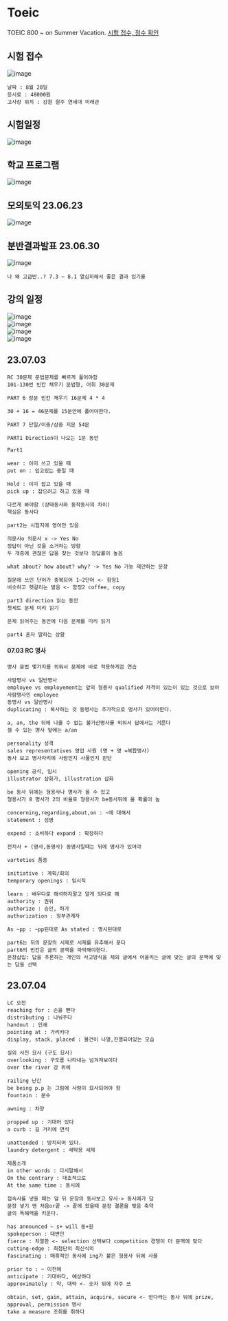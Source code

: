 # Toeic
TOEIC 800 ~ on Summer Vacation.
[시험 접수, 점수 확인](https://www.toeic.co.kr/)

## 시험 접수
![image](https://github.com/chihyeonWON/Toeic/assets/58906858/826b98e0-35a2-4b4b-b405-b92dbfc6545e)
```
날짜 : 8월 20일
응시료 : 48000원
고사장 위치 : 강원 원주 연세대 미래관  
```

## 시험일정
![image](https://github.com/chihyeonWON/Toeic/assets/58906858/40f169e5-0438-46e0-a525-3ea43254cecc)

## 학교 프로그램
![image](https://github.com/chihyeonWON/Toeic/assets/58906858/351aa5bc-c402-4882-8e63-63d4a3d018b0)

## 모의토익 23.06.23
![image](https://github.com/chihyeonWON/Toeic/assets/58906858/f27857d2-a4b7-490c-a97c-21903e1055b4)

## 분반결과발표 23.06.30
![image](https://github.com/chihyeonWON/Toeic/assets/58906858/89ba91c7-8ec5-4812-a132-27e68aa930d4)
```
나 왜 고급반..? 7.3 ~ 8.1 열심히해서 좋은 결과 있기를
```
## 강의 일정
![image](https://github.com/chihyeonWON/Toeic/assets/58906858/606189e9-c3ee-443c-98d2-e4471681ed3e)         
![image](https://github.com/chihyeonWON/Toeic/assets/58906858/912b6cad-3fc7-4ced-bb62-4ba0851c31de)     
![image](https://github.com/chihyeonWON/Toeic/assets/58906858/d917d556-e10d-4e6c-9e0a-2a7a68f4054b)     
![image](https://github.com/chihyeonWON/Toeic/assets/58906858/479edef5-33e6-4a1a-8709-77e8df06aba1)     
## 23.07.03
```
RC 30문제 문법문제를 빠르게 풀어야함
101-130번 빈칸 채우기 문법형, 어휘 30문제

PART 6 장문 빈칸 채우기 16문제 4 * 4

30 + 16 = 46문제를 15분안에 풀어야한다.

PART 7 단일/이중/삼중 지문 54문

PART1 Direction이 나오는 1분 동안

Part1

wear : 이미 쓰고 있을 때
put on : 입고있는 중일 때

Hold : 이미 잡고 있을 때
pick up : 잡으려고 하고 있을 때

다르게 봐야함 (상태동사와 동작동사의 차이)
핵심은 동사다

part2는 시험지에 영어만 있음

의문사o 의문사 x -> Yes No
정답이 아닌 것을 소거하는 방향
두 개중에 괜찮은 답을 찾는 것보다 정답률이 높음

what about? how about? why? -> Yes No 가능 제안하는 문장

질문에 쓰인 단어가 중복되어 1~2단어 <- 함정1
비슷하고 헷갈리는 발음 <- 함정2 coffee, copy

part3 direction 읽는 동안
첫세트 문제 미리 읽기

문제 읽어주는 동안에 다음 문제를 미리 읽기

part4 혼자 말하는 상황
```

#### 07.03 RC 명사
```
명사 문법 몇가지를 외워서 문제에 바로 적용하게끔 연습

사람명사 vs 일반명사
employee vs employement는 앞의 형용사 qualified 자격이 있는이 있는 것으로 보아 사람명사인 employee
동명사 vs 일반명사
duplicating : 복사하는 것 동명사는 추가적으로 명사가 있어야한다.

a, an, the 뒤에 나올 수 없는 불가산명사를 외워서 답에서는 거른다
셀 수 있는 명사 앞에는 a/an

personality 성격
sales representatives 영업 사원 (명 + 명 =복합명사)
동사 보고 명사자리에 사람인지 사물인지 판단

opening 공석, 임시
illustrator 삽화가, illustration 삽화

be 동사 뒤에는 형용사나 명사가 올 수 있고
형용사가 8 명사가 2의 비율로 형용사가 be동사뒤에 올 확률이 높

concerning,regarding,about,on : ~에 대해서
statement : 성명

expend : 소비하다 expand : 확장하다

전치사 + (명사,동명사) 동명사일때는 뒤에 명사가 있어야

varteties 품종

initiative : 계획/회의
temporary openings : 임시직

learn : 배우다로 해석하지말고 알게 되다로 해
authority : 권위
authorize : 승인, 허가
authorization : 정부관계자

As ~pp : ~pp된대로 As stated : 명시된대로

part6는 뒤의 문장의 시제로 시제를 유추해서 푼다
part6의 빈칸은 글의 문맥을 파악해야한다.
문장삽입: 답을 추론하는 개인의 사고방식을 제외 글에서 어울리는 글에 맞는 글의 문맥에 맞는 답을 선택
```
## 23.07.04
```
LC 오전
reaching for : 손을 뻗다
distributing : 나눠주다
handout : 인쇄
pointing at : 가리키다
display, stack, placed : 물건이 나열,진열되어있는 모습

실외 사진 묘사 (구도 묘사)
overlooking : 구도를 나타내는 넘겨져보이다
over the river 강 위에

railing 난간
be being p.p 는 그림에 사람이 묘사되어야 함
fountain : 분수

awning : 차양

propped up : 기대어 있다
a curb : 길 거리에 연석

unattended : 방치되어 있다.
laundry detergent : 세탁용 세제

제품소개
in other words : 다시말해서
On the contrary : 대조적으로
At the same time : 동시에

접속사를 넣을 때는 앞 뒤 문장의 동사보고 유사-> 동시에가 답
문장 넣기 맨 처음or끝 -> 끝에 왔을때 문장 결론을 맺음 축약
글의 독해력을 키운다.

has announced ~ s+ will 동+원
spokeperson : 대변인
fierce : 치열한 <- selection 선택보다 competition 경쟁이 더 문맥에 맞다
cutting-edge : 최첨단의 최신식의
fascinating : 매혹적인 동사에 ing가 붙은 형용사 뒤에 사물

prior to : ~ 이전에
anticipate : 기대하다, 예상하다
approximately : 약, 대략 <- 숫자 뒤에 자주 쓰

obtain, set, gain, attain, acquire, secure <- 얻다라는 동사 뒤에 prize, approval, permission 명사
take a measure 조취를 취하다 
```
